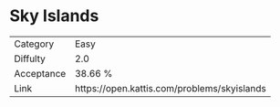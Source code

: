 # Sky Islands

<table>
    <tr>
        <td>Category</td>
        <td>Easy</td>
    </tr>
    <tr>
        <td>Diffulty</td>
        <td>2.0</td>
    </tr>
    <tr>
        <td>Acceptance</td>
        <td>38.66 %</td>
    </tr>
    <tr>
        <td>Link</td>
        <td>https://open.kattis.com/problems/skyislands</td>
    </tr>
</table>